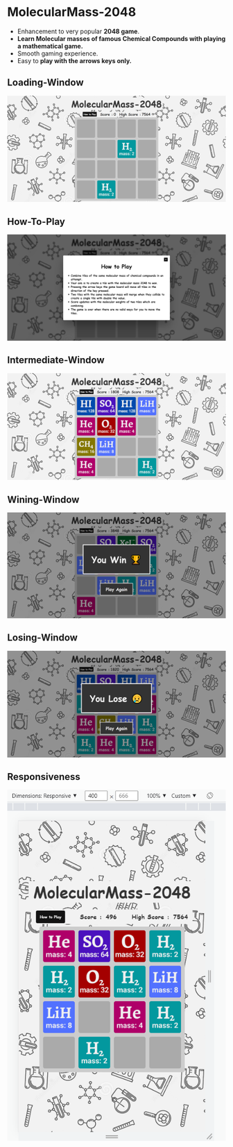# MolecularMass-2048
<!-- **MolecularMass-2048** -->

- Enhancement to very popular **2048 game**.
- **Learn Molecular masses of famous Chemical Compounds with playing a mathematical game.**
- Smooth gaming experience.
- Easy to **play with the arrows keys only.**
    
## Loading-Window
![Loading-Window](/screenshots/loadingWindow.png)

## How-To-Play
![How-To-Play](/screenshots/howToPlay.png)
    
## Intermediate-Window
![Intermediate-Window](/screenshots/intermediateWindow.png)

## Wining-Window
![Wining-Window](/screenshots/winingWindow.png)
    
## Losing-Window
![Losing-Window](/screenshots/losingWindow.png)

## Responsiveness
![Responsiveness](/screenshots/responsiveness.png)
